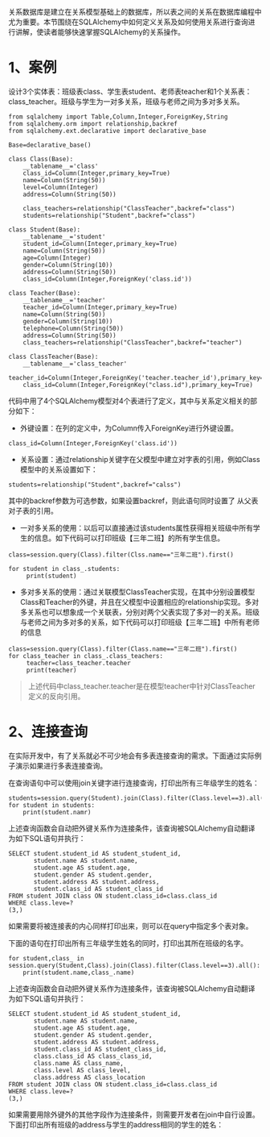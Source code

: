 关系数据库是建立在关系模型基础上的数据库，所以表之间的关系在数据库编程中尤为重要。本节围绕在SQLAlchemy中如何定义关系及如何使用关系进行查询进行讲解，使读者能够快速掌握SQLAlchemy的关系操作。

# 1、案例

设计3个实体表：班级表class、学生表student、老师表teacher和1个关系表：class\_teacher。班级与学生为一对多关系，班级与老师之间为多对多关系。

```
from sqlalchemy import Table,Column,Integer,ForeignKey,String
from sqlalchemy.orm import relationship,backref
from sqlalchemy.ext.declarative import declarative_base

Base=declarative_base()

class Class(Base):
    __tablename__='class'
    class_id=Column(Integer,primary_key=True)
    name=Column(String(50))
    level=Column(Integer)
    address=Column(String(50))

    class_teachers=relationship("ClassTeacher",backref="class")
    students=relationship("Student",backref="class")

class Student(Base):
    __tablename__='student'
    student_id=Column(Integer,primary_key=True)
    name=Column(String(50))
    age=Column(Integer)
    gender=Column(String(10))
    address=Column(String(50))
    class_id=Column(Integer,ForeignKey('class.id'))

class Teacher(Base):
    __tablename__='teacher'
    teacher_id=Column(Integer,primary_key=True)
    name=Column(String(50))
    gender=Column(String(10))
    telephone=Column(String(50))
    address=Column(String(50))
    class_teachers=relationship("ClassTeacher",backref="teacher")

class ClassTeacher(Base):
    __tablename__='class_teacher'
    teacher_id=Column(Integer,ForeignKey('teacher.teacher_id'),primary_key=True)
    class_id=Column(Integer,ForeignKey("class.id"),primary_key=True)
```

代码中用了4个SQLAlchemy模型对4个表进行了定义，其中与关系定义相关的部分如下：

* 外键设置：在列的定义中，为Column传入ForeignKey进行外键设置。

```
class_id=Column(Integer,ForeignKey('class.id'))
```

* 关系设置：通过relationship关键字在父模型中建立对字表的引用，例如Class模型中的关系设置如下：

```
students=relationship("Student",backref="calss")
```

其中的backref参数为可选参数，如果设置backref，则此语句同时设置了 从父表对子表的引用。

* 一对多关系的使用：以后可以直接通过该students属性获得相关班级中所有学生的信息。如下代码可以打印班级【三年二班】的所有学生信息。

```
class=session.query(Class).filter(Clss.name=="三年二班").first()

for student in class_.students:
     print(student)
```

* 多对多关系的使用：通过关联模型ClassTeacher实现，在其中分别设置模型Class和Teacher的外键，并且在父模型中设置相应的relationship实现。多对多关系也可以想象成一个关联表，分别对两个父表实现了多对一的关系。班级与老师之间为多对多的关系，如下代码可以打印班级【三年二班】中所有老师的信息

```
class=session.query(Class).filter(Class.name=="三年二班").first()
for class_teacher in class_.class_teachers:
     teacher=class_teacher.teacher
     print(teacher)
```

> 上述代码中class\_teacher.teacher是在模型teacher中针对ClassTeacher定义的反向引用。

# 2、连接查询

在实际开发中，有了关系就必不可少地会有多表连接查询的需求。下面通过实际例子演示如果进行多表连接查询。

在查询语句中可以使用join关键字进行连接查询，打印出所有三年级学生的姓名：

```
students=session.query(Student).join(Class).filter(Class.level==3).all()
for student in students:
    print(student.namr)
```

上述查询函数会自动把外键关系作为连接条件，该查询被SQLAlchemy自动翻译为如下SQL语句并执行：

```
SELECT student.student_id AS student_student_id,
       student.name AS student.name,
       student.age AS student.age,
       student.gender AS student.gender,
       student.address AS student.address,
       student.class_id AS student_class_id
FROM student JOIN class ON student.class_id=class.class_id
WHERE class.leve=?
(3,)
```

如果需要将被连接表的内心同样打印出来，则可以在query中指定多个表对象。

下面的语句在打印出所有三年级学生姓名的同时，打印出其所在班级的名字。

```
for student,class_ in session.query(Student,Class).join(Class).filter(Class.level==3).all():
    print(student.name,class_.name)
```

上述查询函数会自动把外键关系作为连接条件，该查询被SQLAlchemy自动翻译为如下SQL语句并执行：

```
SELECT student.student_id AS student_student_id,
       student.name AS student.name,
       student.age AS student.age,
       student.gender AS student.gender,
       student.address AS student.address,
       student.class_id AS student_class_id,
       class.class_id AS class_class_id,
       class.name AS class_name,
       class.level AS class_level,
       class.address AS class_location
FROM student JOIN class ON student.class_id=class.class_id
WHERE class.leve=?
(3,)
```

如果需要用除外键外的其他字段作为连接条件，则需要开发者在join中自行设置。下面打印出所有班级的address与学生的address相同的学生的姓名：

```

```

